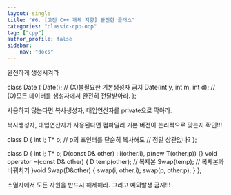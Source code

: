 ```yaml
---
layout: single
title: "#6. [고전 C++ 개체 지향] 완전한 클래스"
categories: "classic-cpp-oop"
tag: ["cpp"]
author_profile: false
sidebar: 
    nav: "docs"
---
```





완전하게 생성시켜라

class Date { Date(); // (X)불필요한 기본생성자 금지
Date(int y, int m, int d); // (O)모든 데이터를 생성자에서 완전히 전달받아라. }; 

사용하지 않는다면 복사생성자, 대입연산자를 private으로 막아라.

복사생성자, 대입연산자가 사용된다면 컴파일러 기본 버전이 논리적으로 맞는지 확인!!!

class D {
int i; T* p; // p의 포인터를 단순히 복사해도
// 정말 상관없나?
};

class D {
int i; T* p; D(const D& other) : i(other.i), p(new T(other.p)) {} void operator =(const D& other) { D temp(other); // 복제본
Swap(temp); // 복제본과 바꿔치기
}void Swap(D&other) { swap(i, other.i); swap(p, other.p); }
};

소멸자에서 모든 자원을 반드시 해제해라. 그리고 예외발생 금지!!!
